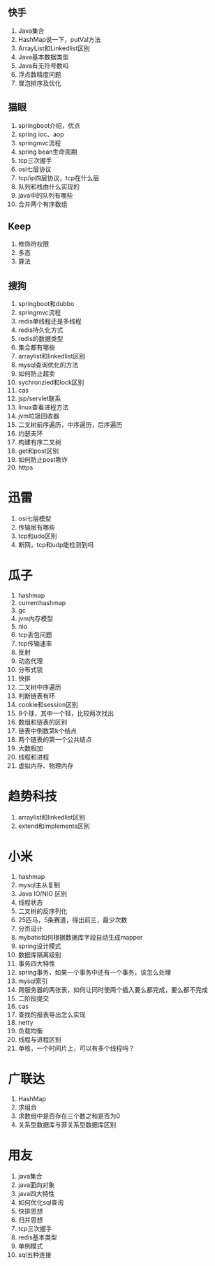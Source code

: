## 快手
1. Java集合
2. HashMap说一下，putVal方法
3. ArrayList和Linkedlist区别
4. Java基本数据类型
5. Java有无符号数吗
6. 浮点数精度问题
7. 冒泡排序及优化

## 猫眼
1. springboot介绍，优点
2. spring ioc、aop
3. springmvc流程
4. spring bean生命周期
5. tcp三次握手
6. osi七层协议
7. tcp/ip四层协议，tcp在什么层
8. 队列和栈由什么实现的
9. java中的队列有哪些
10. 合并两个有序数组

## Keep
1. 修饰符权限
2. 多态
3. 算法

## 搜狗
1. springboot和dubbo
2. springmvc流程
3. redis单线程还是多线程
4. redis持久化方式
5. redis的数据类型
6. 集合都有哪些
7. arraylist和linkedlist区别
8. mysql查询优化的方法
9. 如何防止超卖
10. sychronzied和lock区别
11. cas
12. jsp/servlet联系
13. linux查看进程方法
14. jvm垃圾回收器
15. 二叉树前序遍历，中序遍历，后序遍历
16. 约瑟夫环
17. 构建有序二叉树
18. get和post区别
19. 如何防止post欺诈
20. https

# 迅雷
1. osi七层模型
2. 传输层有哪些
3. tcp和udo区别
4. 断网，tcp和udp能检测到吗

# 瓜子
1. hashmap
2. currenthashmap
3. gc
4. jvm内存模型
5. nio
6. tcp丢包问题
7. tcp传输速率
8. 反射
9. 动态代理
10. 分布式锁
11. 快排
12. 二叉树中序遍历
13. 判断链表有环
14. cookie和session区别
15. 8个球，其中一个轻，比较两次找出
16. 数组和链表的区别
17. 链表中倒数第k个结点
18. 两个链表的第一个公共结点
19. 大数相加
20. 线程和进程
21. 虚拟内存、物理内存

# 趋势科技
1. arraylist和linkedlist区别
2. extend和implements区别

# 小米
1. hashmap
2. mysql主从复制
3. Java IO/NIO 区别
4. 线程状态
5. 二叉树的反序列化
6. 25匹马，5条赛道，得出前三，最少次数
7. 分页设计
8. mybatis如何根据数据库字段自动生成mapper
9. spring设计模式
10. 数据库隔离级别
11. 事务四大特性
12. spring事务，如果一个事务中还有一个事务，该怎么处理
13. mysql索引
14. 跨服务器的两张表，如何让同时使两个插入要么都完成，要么都不完成
15. 二阶段提交
16. cas
17. 查找的报表导出怎么实现
18. netty
19. 负载均衡
20. 线程与进程区别
21. 单核，一个时间片上，可以有多个线程吗？

# 广联达
1. HashMap
2. 求组合
3. 求数组中是否存在三个数之和是否为0
4. 关系型数据库与菲关系型数据库区别

# 用友
1. java集合
2. java面向对象
3. java四大特性
4. 如何优化sql查询
5. 快排思想
6. 归并思想
7. tcp三次握手
8. redis基本类型
9. 单例模式
10. sql五种连接